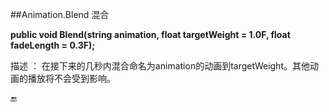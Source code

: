 ##Animation.Blend 混合

**public void Blend(string animation, float targetWeight = 1.0F, float fadeLength = 0.3F);**

描述 ： 在接下来的几秒内混合命名为animation的动画到targetWeight。其他动画的播放将不会受到影响。


🔚